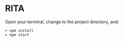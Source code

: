# RITA

Open your terminal, change to the project directory, and:

```
> npm install
> npm start
```
